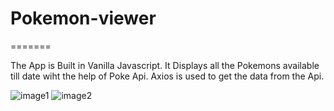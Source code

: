 # Pokemon-viewer
=======
 
 The App is Built  in Vanilla Javascript. It Displays all the Pokemons available till date wiht the help of Poke Api.
 Axios is used to get the data from the Api.

![image1](https://user-images.githubusercontent.com/48275468/147498325-3fc9921e-2491-4834-9a4e-e64fbaa9745a.png)
![image2](https://user-images.githubusercontent.com/48275468/147498329-2e9e1c87-6563-48b8-a298-74d0036bfcaf.png)



